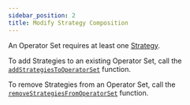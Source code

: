 ```yaml
---
sidebar_position: 2
title: Modify Strategy Composition
---
```


An Operator Set requires at least one [Strategy](../../../eigenlayer/concepts/operator-sets/strategies-and-magnitudes).

To add Strategies to an existing Operator Set, call the [`addStrategiesToOperatorSet`](https://github.com/Layr-Labs/eigenlayer-contracts/blob/9a19503e2a4467f0be938f72e80b11768b2e47f9/docs/core/AllocationManager.md#addstrategiestooperatorset) function.

To remove Strategies from an Operator Set, call the [`removeStrategiesFromOperatorSet`](https://github.com/Layr-Labs/eigenlayer-contracts/blob/9a19503e2a4467f0be938f72e80b11768b2e47f9/docs/core/AllocationManager.md#removestrategiesfromoperatorset) function.